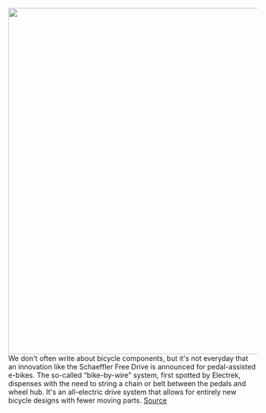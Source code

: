 <img src='https://cdn.vox-cdn.com/thumbor/SRuLvV9p8Aper-B1223I9U_NSPk=/0x0:1520x1013/1200x800/filters:focal(639x386:881x628)/cdn.vox-cdn.com/uploads/chorus_image/image/69807527/chainless_drive.0.jpg' width='700px' /><br/>
We don't often write about bicycle components, but it's not everyday that an innovation like the Schaeffler Free Drive is announced for pedal-assisted e-bikes. The so-called “bike-by-wire” system, first spotted by Electrek, dispenses with the need to string a chain or belt between the pedals and wheel hub. It's an all-electric drive system that allows for entirely new bicycle designs with fewer moving parts.
<a href='https://www.theverge.com/2021/9/2/22653697/schaeffler-free-drive-e-bike-system-chainless'> Source <a/>